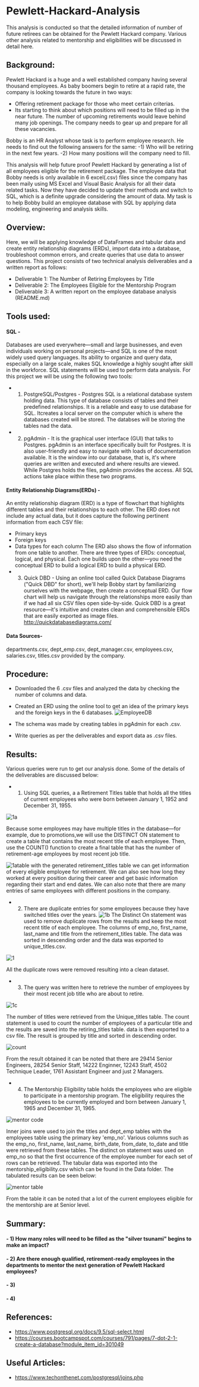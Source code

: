 # Pewlett-Hackard-Analysis
This analysis is conducted so that the detailed information of number of future retirees can be obtained for the Pewlett Hackard company. Various other analysis related to mentorship and eligibilities will be discussed in detail here.

## Background:
Pewlett Hackard is a huge and a well established company having several thousand employees. As baby boomers begin to retire at a rapid rate, the company is looking towards the future in two ways:
- Offering retirement package for those who meet certain criterias.
- Its starting to think about which positions will need to be filled up in the near future. The number of upcoming retirements would leave behind many job openings. The company needs to gear up and prepare for all these vacancies.

Bobby is an HR Analyst whose task is to perform employee research. He needs to find out the following answers for the same:
-1) Who will be retiring in the next few years.
-2) How many positions will the company need to fill.

This analysis will help future proof Pewlett Hackard by generating a list of all employees eligible for the retirement package. The employee data that Bobby needs is only available in 6 excel(.csv) files since the company has been maily using MS Excel and Visual Basic Analysis for all their data related tasks. Now they have decided to update their methods and switch to SQL, which is a definite upgrade considering the amount of data. My task is to help Bobby build an employee database with SQL by applying data modeling, engineering and analysis skills.

## Overview:
Here, we will be applying knowledge of DataFrames and tabular data and create entity relationship diagrams (ERDs), import data into a database, troubleshoot common errors, and create queries that use data to answer questions. This project consists of two technical analysis deliverables and a written report as follows:
- Deliverable 1: The Number of Retiring Employees by Title
- Deliverable 2: The Employees Eligible for the Mentorship Program
- Deliverable 3: A written report on the employee database analysis (README.md)

## Tools used:
#### SQL - 
Databases are used everywhere—small and large businesses, and even individuals working on personal projects—and SQL is one of the most widely used query languages. Its ability to organize and query data, especially on a large scale, makes SQL knowledge a highly sought after skill in the workforce. SQL statements will be used to perform data analysis. For this project we will be using the following two tools:

- 1. PostgreSQL/Postgres - Postgres SQL is a relational database system holding data. This type of database consists of tables and their predefined relationships. It is a reliable and easy to use database for SQL. Itcreates a local server on the computer which is where the databases created will be stored. The databses will be storing the tables nad the data.
- 2. pgAdmin - It is the graphical user interface (GUI) that talks to Postgres. pgAdmin is an interface specifically built for Postgres. It is also user-friendly and easy to navigate with loads of documentation available. It is the window into our database, that is, it's where queries are written and executed and where results are viewed. While Postgres holds the files, pgAdmin provides the access. All SQL actions take place within these two programs.
#### Entity Relationship Diagrams(ERDs) - 
An entity relationship diagram (ERD) is a type of flowchart that highlights different tables and their relationships to each other. The ERD does not include any actual data, but it does capture the following pertinent information from each CSV file:

- Primary keys
- Foreign keys
- Data types for each column
The ERD also shows the flow of information from one table to another. There are three types of ERDs: conceptual, logical, and physical. Each one builds upon the other—you need the conceptual ERD to build a logical ERD to build a physical ERD.
- 3. Quick DBD - Using an online tool called Quick Database Diagrams ("Quick DBD" for short), we'll help Bobby start by familiarizing ourselves with the webpage, then create a conceptual ERD.  Our flow chart will help us navigate through the relationships more easily than if we had all six CSV files open side-by-side. Quick DBD is a great resource—it's intuitive and creates clean and comprehensible ERDs that are easily exported as image files. http://quickdatabasediagrams.com/

#### Data Sources-
departments.csv, dept_emp.csv, dept_manager.csv, employees.csv, salaries.csv, titles.csv provided by the company.

## Procedure:
- Downloaded the 6 .csv files and analyzed the data by checking the number of columns and data.
- Created an ERD using the online tool  to get an idea of the primary keys and the foreign keys in the 6 databases.
![EmployeeDB](https://user-images.githubusercontent.com/23488019/145668542-2cd74e6d-6442-489f-8431-2ab81e50db58.png)


- The schema was made by creating tables in pgAdmin for each .csv. 
- Write queries as per the deliverables and export data as .csv files.


## Results: 
Various queries were run to get our analysis done. Some of the details of the deliverables are discussed below:
- 1) Using SQL queries, a a Retirement Titles table that holds all the titles of current employees who were born between January 1, 1952 and December 31, 1955.

![1a](https://user-images.githubusercontent.com/23488019/145671006-316e7720-f317-4643-9609-747c5f99eda9.PNG)

Because some employees may have multiple titles in the database—for example, due to promotions,we will use the DISTINCT ON statement to create a table that contains the most recent title of each employee. Then, use the COUNT() function to create a final table that has the number of retirement-age employees by most recent job title.

![1atable](https://user-images.githubusercontent.com/23488019/145671066-ca4d21dd-ece5-43bc-8fd2-f2648857b39c.PNG)
 with the generated retirement_titles table we can get information of every eligible employee for retirement. We can also see how long they worked at every position during their career and get basic information regarding their start and end dates. We can also note that there are many entries of same employees with different positions in the company.

- 2) There are duplicate entries for some employees because they have switched titles over the years.
![1b](https://user-images.githubusercontent.com/23488019/145670654-f9953793-803a-41a3-a78c-f4d5270ee088.PNG)
The Distinct On statement was used to remove duplicate rows from the results and keep the most recent title of each employee.
The columns of emp_no, first_name, last_name and title from the retirement_titles table. The data was sorted in descending order and the data was exported to unique_titles.csv. 

![1](https://user-images.githubusercontent.com/23488019/145670698-2ab7052a-28f2-48ac-b37b-1040f4bd65bc.PNG)

All the duplicate rows were removed resulting into a clean dataset. 


- 3) The query was written here to retrieve the number of employees by their most recent job title who are about to retire. 
 
![1c](https://user-images.githubusercontent.com/23488019/145670563-366d9725-4fc7-4094-baf0-82ba1a822074.PNG)

The number of titles were retrieved from the Unique_titles table. The count statement is used to count the number of employees of a particular title and the results are saved into the retiring_titles table. data is then exported to a csv file. The result is grouped by title and sorted in descending order.

![count](https://user-images.githubusercontent.com/23488019/145670418-8f067b0d-ddb1-4df9-a98f-2ef057c7c2d9.PNG)

From the result obtained it can be noted that there are 29414 Senior Engineers, 28254 Senior Staff, 14222 Enginner, 12243 Staff, 4502 Technique Leader, 1761 Assistant Engineer and just 2 Managers.

- 4) The Mentorship Eligibility table holds the employees who are eligible to participate in a mentorship program. The eligibility requires the employees to be currently employed and born between January 1, 1965 and December 31, 1965. 

![mentor code](https://user-images.githubusercontent.com/23488019/145670081-af9c78ad-7ca4-4108-8883-3fd841e8bbae.PNG)

Inner joins were used to join the titles and dept_emp tables with the employees table using the primary key 'emp_no'. Various columns such as the emp_no, first_name, last_name, birth_date, from_date, to_date and title were retrieved from these tables. The distinct on statement was used on emp_no so that the first occurrence of the employee number for each set of rows can be retrieved. The tabular data was exported into the mentorship_eligibility.csv which can be found in the Data folder. The tabulated results can be seen below:

![mentor table](https://user-images.githubusercontent.com/23488019/145670251-b6438bf1-5f45-42d1-b5fc-a848efb85450.PNG)

From the table it can be noted that a lot of the current employees eligible for the mentorship are at Senior level.

## Summary:

#### - 1) How many roles will need to be filled as the "silver tsunami" begins to make an impact?



#### - 2) Are there enough qualified, retirement-ready employees in the departments to mentor the next generation of Pewlett Hackard employees?


#### - 3)
#### - 4)

## References:

- https://www.postgresql.org/docs/9.5/sql-select.html
- https://courses.bootcampspot.com/courses/791/pages/7-dot-2-1-create-a-database?module_item_id=301049

## Useful Articles:

- https://www.techonthenet.com/postgresql/joins.php
